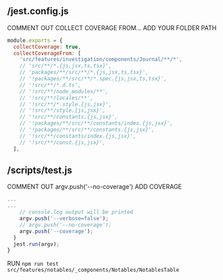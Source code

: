 ## /jest.config.js

COMMENT OUT COLLECT COVERAGE FROM...
ADD YOUR FOLDER PATH

```js
module.exports = {
  collectCoverage: true,
  collectCoverageFrom: [
    'src/features/investigation/components/Journal/**/*',
    // 'src/**/*.{js,jsx,ts,tsx}',
    // 'packages/**/src/**/*.{js,jsx,ts,tsx}',
    // '!packages/**/src/**/*.spec.{js,jsx,ts,tsx}',
    // '!src/**/*.d.ts',
    // '!src/**/node_modules/**',
    // '!src/**/locales/**',
    // '!src/**/*.style.{js,jsx}',
    // '!src/**/style.{js,jsx}',
    // '!src/**/constants.{js,jsx}',
    // '!packages/**/src/**/constants/index.{js,jsx}',
    // '!packages/**/src/**/constants.{js,jsx}',
    // '!src/**/constants/index.{js,jsx}',
    // '!src/**/const.{js,jsx}',
  ],
```

## /scripts/test.js

COMMENT OUT argv.push('--no-coverage')
ADD COVERAGE

```js
...
...
    // console.log output will be printed
    argv.push('--verbose=false');
    // argv.push('--no-coverage');
    argv.push('--coverage');
  }
  jest.run(argv);
}
```

RUN `npm run test src/features/notables/_components/Notables/NotablesTable`
